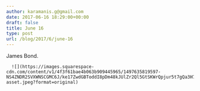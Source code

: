 ```yaml
---
author: karamanis.g@gmail.com
date: 2017-06-16 18:29:00+00:00
draft: false
title: June 16
type: post
url: /blog/2017/6/june-16
---
```


James Bond.


  
      ![](https://images.squarespace-cdn.com/content/v1/4f3f61bae4b063b909445965/1497635819597-NS4ZNDR2SVXWNSCGMC6J/ke17ZwdGBToddI8pDm48kJUlZr2Ql5GtSKWrQpjur5t7gQa3H78H3Y0txjaiv_0fDoOvxcdMmMKkDsyUqMSsMWxHk725yiiHCCLfrh8O1z5QPOohDIaIeljMHgDF5CVlOqpeNLcJ80NK65_fV7S1UfNdxJhjhuaNor070w_QAc94zjGLGXCa1tSmDVMXf8RUVhMJRmnnhuU1v2M8fLFyJw/image-asset.jpeg?format=original)

